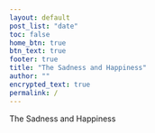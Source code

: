 ```yaml
---
layout: default
post_list: "date"
toc: false
home_btn: true
btn_text: true
footer: true
title: "The Sadness and Happiness"
author: ""
encrypted_text: true
permalink: /
---
```


<p class="encrypted" id="oKGF0XklUbmE7vuS8sCDwAZlm94OAtc16UPYLuiijifPsdLBqAVcBs/FbDc+kwnu/QHLF90Bns1tFejSF6Hkff/mrUXn9Agq3/4U4WBNi9Xso+lliNbZXM++aglvsvd3//8rqxkTuNOouMguk6GqvDDxaWFU51kjLagf4r9lXu3VDEq4q35EnTdf3zizoTacnxn5wixKdOBKjB5PJHcLPKcVHrqGWgrFqrGgIox3go0ZOQ4iIob1tQWpZ+GLNDi+ZibF2fMdEcWd25gaKFsehxexy36gZzU3ysnvKkkyGiTEBdCPBWHu+5p/MayOvbM2WHZIE3U/bvSqpNN1Xn4uKPE/76OJv591ZhT4IwW0kfyU8IyEZBkgVGWhn27bUjFkz7hwCDswumX9f/nBNo2lUK665R/Sg575mxLW1fND5P5cqg6XVX3yT6UH7SEeXRnJiKn48ENY11/GHIsiFz0Ib7B0qAQDWCa5rWM/g7DFUK4dcKKgM=">The Sadness and Happiness</p>
